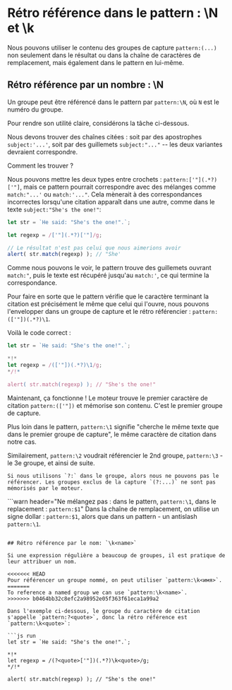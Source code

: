 # Rétro référence dans le pattern : \N et \k<name>

Nous pouvons utiliser le contenu des groupes de capture `pattern:(...)` non seulement dans le résultat ou dans la chaîne de caractères de remplacement, mais également dans le pattern en lui-même.

## Rétro référence par un nombre : \N

Un groupe peut être référencé dans le pattern par `pattern:\N`, où `N` est le numéro du groupe.

Pour rendre son utilité claire, considérons la tâche ci-dessous.

Nous devons trouver des chaînes citées : soit par des apostrophes `subject:'...'`, soit par des guillemets `subject:"..."` -- les deux variantes devraient correspondre.

Comment les trouver ?

Nous pouvons mettre les deux types entre crochets : `pattern:['"](.*?)['"]`, mais ce pattern pourrait correspondre avec des mélanges comme `match:"...'` ou `match:'..."`. Cela mènerait à des correspondances incorrectes lorsqu'une citation apparaît dans une autre, comme dans le texte `subject:"She's the one!"`:

```js run
let str = `He said: "She's the one!".`;

let regexp = /['"](.*?)['"]/g;

// Le résultat n'est pas celui que nous aimerions avoir
alert( str.match(regexp) ); // "She'
```

Comme nous pouvons le voir, le pattern trouve des guillemets ouvrant `match:"`, puis le texte est récupéré jusqu'au `match:'`, ce qui termine la correspondance.

Pour faire en sorte que le pattern vérifie que le caractère terminant la citation est précisément le même que celui qui l'ouvre, nous pouvons l'envelopper dans un groupe de capture et le rétro référencier : `pattern:(['"])(.*?)\1`.

Voilà le code correct :

```js run
let str = `He said: "She's the one!".`;

*!*
let regexp = /(['"])(.*?)\1/g;
*/!*

alert( str.match(regexp) ); // "She's the one!"
```

Maintenant, ça fonctionne ! Le moteur trouve le premier caractère de citation `pattern:(['"])` et mémorise son contenu. C'est le premier groupe de capture.

Plus loin dans le pattern, `pattern:\1` signifie "cherche le même texte que dans le premier groupe de capture", le même caractère de citation dans notre cas.

Similairement, `pattern:\2` voudrait référencier le 2nd groupe, `pattern:\3` - le 3e groupe, et ainsi de suite.

```smart
Si nous utilisons `?:` dans le groupe, alors nous ne pouvons pas le référencer. Les groupes exclus de la capture `(?:...)` ne sont pas mémorisés par le moteur.
```

```warn header="Ne mélangez pas : dans le pattern, `pattern:\1`, dans le replacement : `pattern:$1`"
Dans la chaîne de remplacement, on utilise un signe dollar : `pattern:$1`, alors que dans un pattern - un antislash `pattern:\1`.
```

## Rétro référence par le nom: `\k<name>`

Si une expression régulière a beaucoup de groupes, il est pratique de leur attribuer un nom.

<<<<<<< HEAD
Pour référencer un groupe nommé, on peut utiliser `pattern:\k<имя>`.
=======
To reference a named group we can use `pattern:\k<name>`.
>>>>>>> b0464bb32c8efc2a98952e05f363f61eca1a99a2

Dans l'exemple ci-dessous, le groupe du caractère de citation s'appelle `pattern:?<quote>`, donc la rétro référence est `pattern:\k<quote>`:

```js run
let str = `He said: "She's the one!".`;

*!*
let regexp = /(?<quote>['"])(.*?)\k<quote>/g;
*/!*

alert( str.match(regexp) ); // "She's the one!"
```
